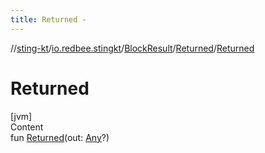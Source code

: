 ```yaml
---
title: Returned -
---
```

//[sting-kt](../../../index.md)/[io.redbee.stingkt](../../index.md)/[BlockResult](../index.md)/[Returned](index.md)/[Returned](-returned.md)



# Returned  
[jvm]  
Content  
fun [Returned](-returned.md)(out: [Any](https://kotlinlang.org/api/latest/jvm/stdlib/kotlin/-any/index.html)?)  



